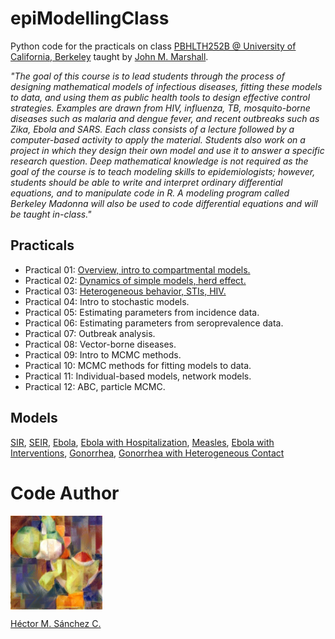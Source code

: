 # epiModellingClass

Python code for the practicals on class [PBHLTH252B @ University of California, Berkeley](http://jmarshall.berkeley.edu/PBHLTH252BAd.pdf) taught by [John M. Marshall](https://www.marshalllab.com/).

_"The goal of this course is to lead students through the process of designing mathematical models of infectious diseases, fitting these models to data, and using them as public health tools to design effective control strategies. Examples are drawn from HIV, influenza, TB, mosquito-borne diseases such as malaria and dengue fever, and recent outbreaks such as Zika, Ebola and SARS. Each class consists of a lecture followed by a computer-based activity to apply the material. Students also work on a project in which they design their own model and use it to answer a specific research question. Deep mathematical knowledge is not required as the goal of the course is to teach modeling skills to epidemiologists; however, students should be able to write and interpret ordinary differential equations, and to manipulate code in R. A modeling program called Berkeley Madonna will also be used to code differential equations and will be taught in-class."_


## Practicals

* Practical 01: [Overview, intro to compartmental models.](https://github.com/Chipdelmal/epiModellingClass/tree/master/Practical01)
* Practical 02: [Dynamics of simple models, herd effect.](https://github.com/Chipdelmal/epiModellingClass/tree/master/Practical02)
* Practical 03: [Heterogeneous behavior, STIs, HIV.](https://github.com/Chipdelmal/epiModellingClass/tree/master/Practical03)
* Practical 04: Intro to stochastic models.
* Practical 05: Estimating parameters from incidence data.
* Practical 06: Estimating parameters from seroprevalence data.
* Practical 07: Outbreak analysis.
* Practical 08: Vector-borne diseases.
* Practical 09: Intro to MCMC methods.
* Practical 10: MCMC methods for fitting models to data.
* Practical 11: Individual-based models, network models.
* Practical 12: ABC, particle MCMC.


## Models

[SIR](https://github.com/Chipdelmal/epiModellingClass/blob/master/Tutorials/SIR.ipynb), [SEIR](https://github.com/Chipdelmal/epiModellingClass/blob/master/Practical01/SEIR.ipynb), [Ebola](https://github.com/Chipdelmal/epiModellingClass/blob/master/Practical01/ebolaSimple.ipynb), [Ebola with Hospitalization](https://github.com/Chipdelmal/epiModellingClass/blob/master/Practical01/ebolaComplex.ipynb), [Measles](https://github.com/Chipdelmal/epiModellingClass/blob/master/Practical02/Measles.ipynb), [Ebola with Interventions](https://github.com/Chipdelmal/epiModellingClass/blob/master/Practical02/ebolaInterventions.ipynb), [Gonorrhea](https://github.com/Chipdelmal/epiModellingClass/blob/master/Practical03/Gonorrhea_Simple.ipynb), [Gonorrhea with Heterogeneous Contact](https://github.com/Chipdelmal/epiModellingClass/blob/master/Practical03/Gonorrhea_Heterogeneous.ipynb)


# Code Author

<img src="./media/yoshi.jpg" height="150px" align="middle"><br>

[Héctor M. Sánchez C.](https://chipdelmal.github.io/)
